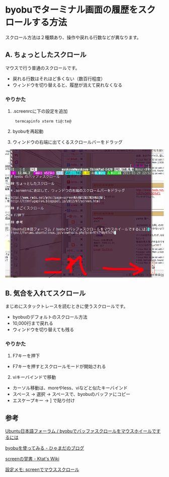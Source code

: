 # byobuでターミナル画面の履歴をスクロールする方法

スクロール方法は２種類あり、操作や戻れる行数などが異なります。

## A. ちょっとしたスクロール

マウスで行う普通のスクロールです。

  * 戻れる行数はそれほど多くない（数百行程度）
  * ウィンドウを切り替えると、履歴が消えて戻れなくなる

### やりかた
1. .screenrcに下の設定を追加

        termcapinfo xterm ti@:te@

2. byobuを再起動
3. ウィンドウの右端に出てくるスクロールバーをドラッグ

![byobu-scrollbar](images/byobu-scrollbar-20130329_01.png)

## B. 気合を入れてスクロール

まじめにスタックトレースを読むときに使うスクロールです。

  * byobuのデフォルトのスクロール方法
  * 10,000行まで戻れる
  * ウィンドウを切り替えても残る

### やりかた

1. F7キーを押下
  * F7キーを押すとスクロールモードが開始される
2.  viキーバインドで移動
  * カーソル移動は、moreやless、viなどと似たキーバインド
  * スペース -> 選択 -> スペースで、byobuのバッファにコピー
  * エスケープキー -> ] で貼り付け

## 参考

[Ubuntu日本語フォーラム / byobuでバッファスクロールをマウスホイールでするには](https://forums.ubuntulinux.jp/viewtopic.php?pid=97479#p97479)

[byobuを使ってみる - ひゃまだのブログ](https://sites.google.com/site/hymd3a/linux/byobu)

[screenの覚書 - Ktat's Wiki](http://www.rwds.net/wiki?page=screen%A4%CE%B3%D0%BD%F1)

[設定メモ: screenでマウススクロール](http://tthhfugapiyo.blogspot.jp/2012/07/screen.html)
